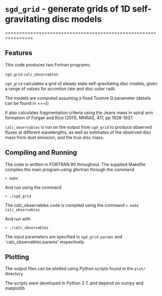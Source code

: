# `sgd_grid` - generate grids of 1D self-gravitating disc models
================================================================


Features
--------

This code produces two Fortran programs:

`sgd_grid`
`calc_observables`

`sgd_grid` calculates a grid of steady state self-gravitating disc models,
given a range of values for accretion rate and disc outer radii. 

The models are computed assuming a fixed Toomre Q parameter (details can be found in +++))

It also calculates fragmentation criteria using the Jeans mass in 
spiral arm formalism of Forgan and Rice (2011), MNRAS, 417, pp 1928-1937.

`calc_observables` is run on the output from `sgd_grid`
to produce observed fluxes at different wavelengths, as well as estimates of the observed
disc mass from dust emission, and the true disc mass.


Compiling and Running
---------------------

The code is written in FORTRAN 90 throughout. The supplied Makefile compiles the main 
program using gfortran through the command

`> make`

And run using the command

`> ./sgd_grid`

The calc_observables code is compiled using the command
`> make calc_observables`

And run with

`> ./calc_observables`


The input parameters are specified in `sgd_grid.params`
and `calc_observables.params' respectively

Plotting
--------

The output files can be plotted using Python scripts found in the
`plot/` directory

The scripts were developed in Python 2.7, and depend on numpy and matplotlib
